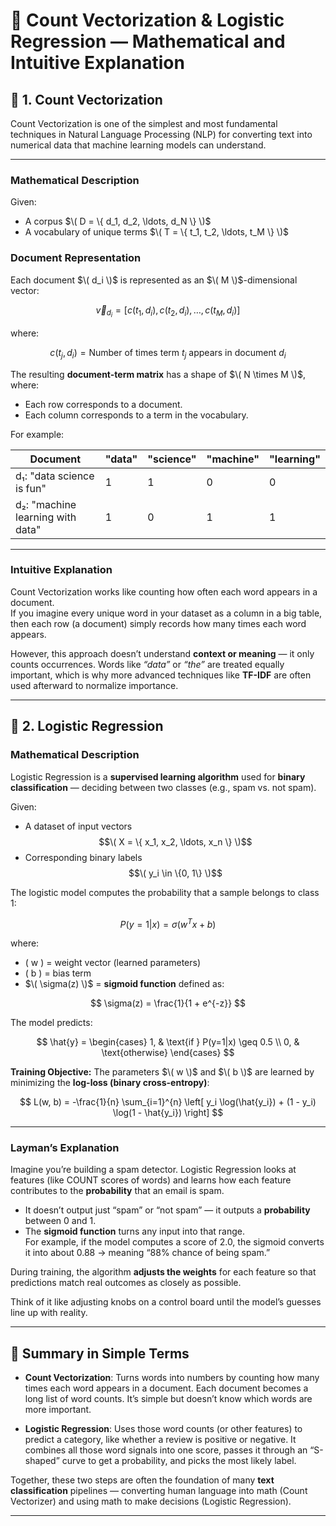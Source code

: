 # 📘 Count Vectorization & Logistic Regression — Mathematical and Intuitive Explanation

## 🧮 1. Count Vectorization

Count Vectorization is one of the simplest and most fundamental techniques in Natural Language Processing (NLP) for converting text into numerical data that machine learning models can understand.

---

### **Mathematical Description**

Given:
- A corpus $\( D = \{ d_1, d_2, \ldots, d_N \} \)$
- A vocabulary of unique terms $\( T = \{ t_1, t_2, \ldots, t_M \} \)$

### Document Representation

Each document $\( d_i \)$ is represented as an $\( M \)$-dimensional vector:

$$
\vec{v}_{d_i} = [ c(t_1, d_i), c(t_2, d_i), \ldots, c(t_M, d_i) ]
$$

where:

$$
c(t_j, d_i) = \text{Number of times term } t_j \text{ appears in document } d_i
$$

The resulting **document-term matrix** has a shape of $\( N \times M \)$, where:
*   Each row corresponds to a document.
*   Each column corresponds to a term in the vocabulary.

For example:

| Document | "data" | "science" | "machine" | "learning" |
|-----------|--------|------------|------------|-------------|
| d₁: "data science is fun" | 1 | 1 | 0 | 0 |
| d₂: "machine learning with data" | 1 | 0 | 1 | 1 |

---

### **Intuitive Explanation**

Count Vectorization works like counting how often each word appears in a document.  
If you imagine every unique word in your dataset as a column in a big table, then each row (a document) simply records how many times each word appears.

However, this approach doesn’t understand **context or meaning** — it only counts occurrences. Words like *“data”* or *“the”* are treated equally important, which is why more advanced techniques like **TF-IDF** are often used afterward to normalize importance.

---

## 📗 2. Logistic Regression

### **Mathematical Description**

Logistic Regression is a **supervised learning algorithm** used for **binary classification** — deciding between two classes (e.g., spam vs. not spam).

Given:
- A dataset of input vectors $$\( X = \{ x_1, x_2, \ldots, x_n \} \)$$
- Corresponding binary labels $$\( y_i \in \{0, 1\} \)$$

The logistic model computes the probability that a sample belongs to class 1:

$$
P(y=1|x) = \sigma(w^T x + b)
$$

where:
- \( w \) = weight vector (learned parameters)  
- \( b \) = bias term  
- $\( \sigma(z) \)$ = **sigmoid function** defined as:

$$
\sigma(z) = \frac{1}{1 + e^{-z}}
$$

The model predicts:

$$
\hat{y} =
\begin{cases}
1, & \text{if } P(y=1|x) \geq 0.5 \\
0, & \text{otherwise}
\end{cases}
$$

**Training Objective:**
The parameters $\( w \)$ and $\( b \)$ are learned by minimizing the **log-loss (binary cross-entropy)**:

$$
L(w, b) = -\frac{1}{n} \sum_{i=1}^{n} \left[ y_i \log(\hat{y_i}) + (1 - y_i) \log(1 - \hat{y_i}) \right]
$$

---

### **Layman’s Explanation**

Imagine you’re building a spam detector. Logistic Regression looks at features (like COUNT scores of words) and learns how each feature contributes to the **probability** that an email is spam.

- It doesn’t output just “spam” or “not spam” — it outputs a **probability** between 0 and 1.  
- The **sigmoid function** turns any input into that range.  
  For example, if the model computes a score of 2.0, the sigmoid converts it into about 0.88 → meaning “88% chance of being spam.”

During training, the algorithm **adjusts the weights** for each feature so that predictions match real outcomes as closely as possible.

Think of it like adjusting knobs on a control board until the model’s guesses line up with reality.

---

## 🧠 Summary in Simple Terms

- **Count Vectorization**: Turns words into numbers by counting how many times each word appears in a document. Each document becomes a long list of word counts. It’s simple but doesn’t know which words are more important.

- **Logistic Regression**: Uses those word counts (or other features) to predict a category, like whether a review is positive or negative. It combines all those word signals into one score, passes it through an “S-shaped” curve to get a probability, and picks the most likely label.

Together, these two steps are often the foundation of many **text classification** pipelines — converting human language into math (Count Vectorizer) and using math to make decisions (Logistic Regression).

---

